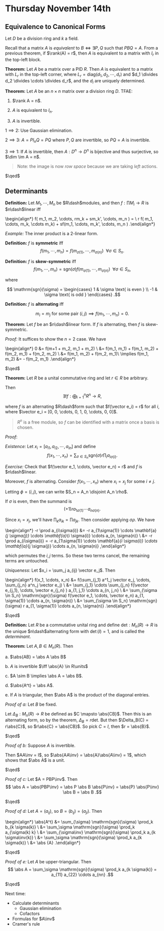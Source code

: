 # Thursday November 14th

## Equivalence to Canonical Forms

Let $D$ be a division ring and $k$ a field.

Recall that a matrix $A$ is *equivalent* to $B \iff \exists P, Q$ such that $PBQ=A$.
From a previous theorem, if $\rank(A) = r$, then $A$ is equivalent to a matrix with $I_r$ in the top-left block.

**Theorem:**
Let $A$ be a matrix over a PID $R$.
Then $A$ is equivalent to a matrix with $L_r$ in the top-left corner, where $L_r = \mathrm{diag}(d_1, d_2, \cdots, d_r)$ and $d_1 \divides d_2 \divides \cdots \divides d_r$, and the $d_i$ are uniquely determined.

**Theorem:**
Let $A$ be an $n\times n$ matrix over a division ring $D$.
TFAE:

1. $\rank A = n$.

2. $A$ is equivalent to $I_n$.

3. $A$ is invertible.

$1\implies 2$: Use Gaussian elimination.

$2\implies 3$: $A = PI_n Q = PQ$ where $P, Q$ are invertible, so $PQ = A$ is invertible.

$3\implies 1$: If $A$ is invertible, then $A: D^n \to D^n$ is bijective and thus surjective, so $\dim \im A = n$.

> Note: the image is now *row space* because we are taking *left* actions.

$\qed$

## Determinants

**Definition:**
Let $M_1, \cdots, M_n$ be $R\dash$modules, and then $f: \prod M_i \to R$ is $n\dash$linear iff

\begin{align*}
f(
m_1, m_2, \cdots, rm_k + sm_k', \cdots, m_n
) = \\
r f(
	m_1, \cdots, m_k, \cdots m_k) + sf(m_1, \cdots, m_k', \cdots, m_n
)
.\end{align*}

*Example:*
The inner product is a 2-linear form.

**Definition:**
$f$ is **symmetric** iff
$$
f(m_1, \cdots, m_n) = f(m_{\sigma(1)}, \cdots, m_{\sigma(n)}) ~~\forall \sigma \in S_n
.$$

**Definition:**
$f$ is **skew-symmetric** iff
$$
f(m_1, \cdots, m_n) = \mathrm{sgn}(\sigma) f(m_{\sigma(1)}, \cdots, m_{\sigma(n)}) ~~\forall \sigma \in S_n
,$$

where

$$
\mathrm{sgn}(\sigma) =
\begin{cases}
1 & \sigma \text{ is even } \\
-1 & \sigma \text{ is odd }
\end{cases}
.$$

**Definition:**
$f$ is **alternating** iff

$$
m_i = m_j \text{ for some pair } (i, j) \implies f(m_1, \cdots, m_n) = 0
.$$

**Theorem:**
Let $f$ be an $n\dash$linear form.
If $f$ is alternating, then $f$ is skew-symmetric.

*Proof:*
It suffices to show the $n=2$ case.
We have

\begin{align*}
0
&= f(m+1 + m_2, m_1 + m_2) \\
&= f(m_1, m_1) + f(m_1, m_2) + f(m_2, m_1) + f(m_2, m_2) \\
&= f(m_1, m_2) + f(m_2, m_1)\\
\implies f(m_1, m_2) &= - f(m_2, m_1)
.\end{align*}

$\qed$

**Theorem:**
Let $R$ be a unital commutative ring and let $r\in R$ be arbitrary.

Then
$$
\exists! f: \bigoplus_{i=1}^n R^n \to R
,$$

where $f$ is an alternating $R\dash$form such that $f(\vector e_i) = r$ for all $i$, where $\vector e_i = [0, 0, \cdots, 0, 1, 0, \cdots, 0, 0]$.

> $R^n$ is a free module, so $f$ can be identified with a matrix once a basis is chosen.

*Proof*:

*Existence:*
Let $x_i = [a_{i1}, a_{i2}, \cdots, a_{in}]$ and define
$$
f(x_1, \cdots, x_n) = \sum_{\sigma \in S_n} \mathrm{sgn}(\sigma) r \prod_i a_{i \sigma(i)}
.$$

*Exercise:*
Check that $f(\vector e_1, \cdots, \vector e_n) = r$ and $f$ is $n\dash$linear.

Moreover, $f$ is alternating.
Consider $f(x_1, \cdots, x_n)$ where $x_i = x_j$ for some $i\neq j$.

Letting $\phi = (i, j)$, we can write $S_n = A_n \disjoint A_n \rho$.

If $\sigma$ is even, then the summand is
$$
(+1)r a_{1\sigma(1)} \cdots a_{n\sigma(n)}
.$$

Since $x_i = x_j$, we'll have $\prod_k a_{ik} = \prod a_{jk}$.
Then consider applying $\sigma \rho$.
We have

\begin{align*}
-r \prod a_{i\sigma(i)}
&= -r a_{1\sigma(1)} \cdots \mathbf{a}_{j \sigma(j)} \cdots \mathbf{a}_{i \sigma(i)} \cdots a_{n, \sigma(n)} \\
&=
-r \prod a_{i\sigma(i)}
= -r a_{1\sigma(1)} \cdots \mathbf{a}_{i \sigma(i)} \cdots \mathbf{a}_{j \sigma(j)} \cdots a_{n, \sigma(n)}
,\end{align*}

which permutes the $i,j$ terms.
So these two terms cancel, the remaining terms are untouched.

*Uniqueness*:
Let $x_i = \sum_j a_{ij} \vector e_j$.
Then

\begin{align*}
f(x_1, \cdots, x_n)
&= f(\sum_{j_1} a^1_j \vector e_j, \cdots, \sum_{j_n} a^n_j \vector e_j) \\
&= \sum_{j_1} \cdots \sum_{j_n} f(\vector e_{j_1}, \cdots, \vector e_{j_n} ) a_{1, j_1} \cdots a_{n, j_n} \\
&= \sum_{\sigma \in S_n} \mathrm{sgn}(\sigma) f(\vector e_1, \cdots, \vector e_n) a_{1, \sigma(1)} \cdots a_{n, \sigma(n)} \\
&= \sum_{\sigma \in S_n} \mathrm{sgn}(\sigma) r a_{1, \sigma(1)} \cdots a_{n, \sigma(n)}
.\end{align*}

$\qed$

**Definition:**
Let $R$ be a commutative unital ring and define $\mathrm{det}: M_n(R) \to R$ is the unique $n\dash$alternating form with $\det(I) = 1$, and is called the *determinant*.

**Theorem:**
Let $A, B \in M_{n}(R)$. Then

a. $\abs{AB} = \abs A \abs B$

b. $A$ is invertible $\iff \abs{A} \in R\units$

c. $A \sim B \implies \abs A = \abs B$.

d. $\abs{A^t} = \abs A$.

e. If $A$ is triangular, then $\abs A$ is the product of the diagonal entries.

*Proof of a:*
Let $B$ be fixed.

Let $\Delta_B: M_n(R) \to R$ be defined as $C \mapsto \abs{CB}$.
Then this is an alternating form, so by the theorem, $\Delta_B = r \mathrm{det}$.
But then $\Delta_B(C) = r\abs{C}$, so $r\abs{C} = \abs{CB}$.
So pick $C = I$, then $r = \abs{B}$.

$\qed$

*Proof of b:*
Suppose $A$ is invertible.

Then $AA\inv = I$, so $\abs{AA\inv} = \abs{A}\abs{A\inv} = 1$, which shows that $\abs A$ is a unit.

$\qed$

*Proof of c:*
Let $A = PBP\inv$.
Then
$$
\abs A = \abs{PBP\inv} = \abs P \abs B \abs{P\inv} = \abs{P} \abs{P\inv} \abs B = \abs B
.$$

$\qed$

*Proof of d:*
Let $A = (a_{ij})$, so $B = (b_{ij}) = (a_{ji})$.
Then

\begin{align*}
\abs{A^t}
&= \sum_{\sigma} \mathrm{sgn}(\sigma) \prod_k b_{k \sigma(k)} \\
&= \sum_\sigma \mathrm{sgn}(\sigma) \prod_k a_{\sigma(k) k} \\
&= \sum_{\sigma\inv} \mathrm{sgn}(\sigma) \prod_k a_{k \sigma\inv(k)} \\
&= \sum_\sigma \mathrm{sgn}(\sigma) \prod_k a_{k \sigma(k)} \\
&= \abs {A}
.\end{align*}

$\qed$

*Proof of e:*
Let $A$ be upper-triangular.
Then
$$
\abs A = \sum_\sigma \mathrm{sgn}(\sigma) \prod_k a_{k \sigma(k)} = a_{11} a_{22} \cdots a_{nn}
.$$

$\qed$

Next time:

- Calculate determinants
	- Gaussian elimination
	- Cofactors
- Formulas for $A\inv$
- Cramer's rule
